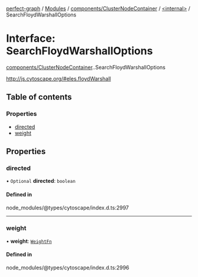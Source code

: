 [perfect-graph](../README.md) / [Modules](../modules.md) / [components/ClusterNodeContainer](../modules/components_ClusterNodeContainer.md) / [<internal\>](../modules/components_ClusterNodeContainer._internal_.md) / SearchFloydWarshallOptions

# Interface: SearchFloydWarshallOptions

[components/ClusterNodeContainer](../modules/components_ClusterNodeContainer.md).[<internal>](../modules/components_ClusterNodeContainer._internal_.md).SearchFloydWarshallOptions

http://js.cytoscape.org/#eles.floydWarshall

## Table of contents

### Properties

- [directed](components_ClusterNodeContainer._internal_.SearchFloydWarshallOptions.md#directed)
- [weight](components_ClusterNodeContainer._internal_.SearchFloydWarshallOptions.md#weight)

## Properties

### directed

• `Optional` **directed**: `boolean`

#### Defined in

node_modules/@types/cytoscape/index.d.ts:2997

___

### weight

• **weight**: [`WeightFn`](../modules/components_ClusterNodeContainer._internal_.md#weightfn)

#### Defined in

node_modules/@types/cytoscape/index.d.ts:2996
